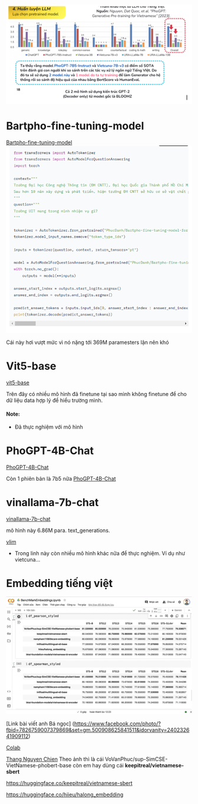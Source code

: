 
![](../../assets/images/Performace_Models.png)


# Bartpho-fine-tuning-model
[Bartpho-fine-tuning-model](https://huggingface.co/PhucDanh/Bartpho-fine-tuning-model-for-question-answering)
![](../../assets/images/bartpho.png)

Cái này hơi vượt mức vì nó nặng tới 369M paramesters lận nên khó

# Vit5-base
[vit5-base](https://huggingface.co/VietAI/vit5-base)

Trên đây có nhiều mô hình đã finetune tại sao mình không finetune để cho dữ liệu data hợp lý để hiểu trường mình. 
#### Note:
- Đã thực nghiệm với mô hình

# PhoGPT-4B-Chat
[PhoGPT-4B-Chat](https://huggingface.co/vinai/PhoGPT-4B-Chat)

Còn 1 phiên bản là 7b5 nữa 
[PhoGPT-4B-Chat](https://huggingface.co/vinai/PhoGPT-7B5)


# vinallama-7b-chat
[vinallama-7b-chat](https://huggingface.co/vilm/vinallama-7b-chat)

mô hình này 6.86M para.  text_generations. 

[vlim](https://huggingface.co/vilm)
- Trong linh này còn nhiều mô hình khác nữa để thực nghiệm. Ví dụ như vietcuna...


# Embedding tiếng việt

![](../../assets/images/Pasted%20image%2020241120163647.png)

[Link bài viết anh Bá ngọc] (https://www.facebook.com/photo/?fbid=7826759007379869&set=gm.500908625841511&idorvanity=240232641909112)

[Colab](https://colab.research.google.com/drive/15MiLoNLUslKnOhE6BpluHqSaFXhksJTm?usp=sharing#scrollTo=C-xQh0ZrsIYW)


[Thang Nguyen Chien](https://www.facebook.com/thangnch?__cft__[0]=AZUAKRzdaypO8HvFHT14bh9AfIwy3kmxzhnllyFdf1eClETN46RliHaBaNuC6D0eM_tsuYNxrtwagY_JhgqNbeFvXa0axw9s-Zz5WtgLIJnzyGALrbu_k5IyVJNm1hM7JhisYvAet9Uhh_xdP8DWA0cqmJET9JbfBSM_aJeulEqAG7dahLuX2UGWC5iq_TWxhXc_xCvJBrqSrhd9D7SaBWQV&__tn__=R*F) Theo ảnh thì là cái VoVanPhuc/sup-SimCSE-VietNamese-phobert-base còn em hay dùng cái **keepitreal/vietnamese-sbert**


https://huggingface.co/keepitreal/vietnamese-sbert

https://huggingface.co/hiieu/halong_embedding